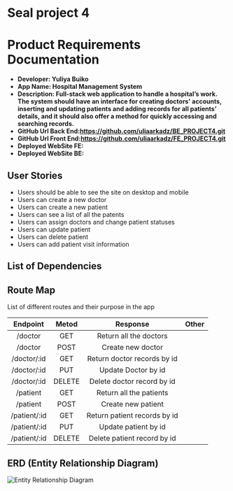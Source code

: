 # Seal project 4

# Product Requirements Documentation

- **Developer: Yuliya Buiko**
- **App Name: Hospital Management System**
- **Description: Full-stack web application to handle a hospital’s work. The system should have an interface for creating doctors' accounts, inserting and updating patients and adding records for all patients’ details, and it should also offer a method for quickly accessing and searching records.**
- **GitHub Url Back End:https://github.com/uliaarkadz/BE_PROJECT4.git**
- **GitHub Url Front End:https://github.com/uliaarkadz/FE_PROJECT4.git**
- **Deployed WebSite FE:**
- **Deployed WebSite BE:**

## User Stories

- Users should be able to see the site on desktop and mobile
- Users can create a new doctor
- Users can create a new patient
- Users can see a list of all the patents
- Users can assign doctors and change patient statuses
- Users can update patient
- Users can delete patient
- Users can add patient visit information

## List of Dependencies

## Route Map

List of different routes and their purpose in the app

|   Endpoint   | Metod  |           Response           | Other |
| :----------: | :----: | :--------------------------: | :---: |
|   /doctor    |  GET   |    Return all the doctors    |       |
|   /doctor    |  POST  |      Create new doctor       |       |
| /doctor/:id  |  GET   | Return doctor records by id  |       |
| /doctor/:id  |  PUT   |     Update Doctor by id      |       |
| /doctor/:id  | DELETE |  Delete doctor record by id  |       |
|   /patient   |  GET   |   Return all the patients    |       |
|   /patient   |  POST  |      Create new patient      |       |
| /patient/:id |  GET   | Return patient records by id |       |
| /patient/:id |  PUT   |     Update patient by id     |       |
| /patient/:id | DELETE | Delete patient record by id  |       |

## ERD (Entity Relationship Diagram)

![Entity Relationship Diagram](/hospitalmanagement/images/image.png)
